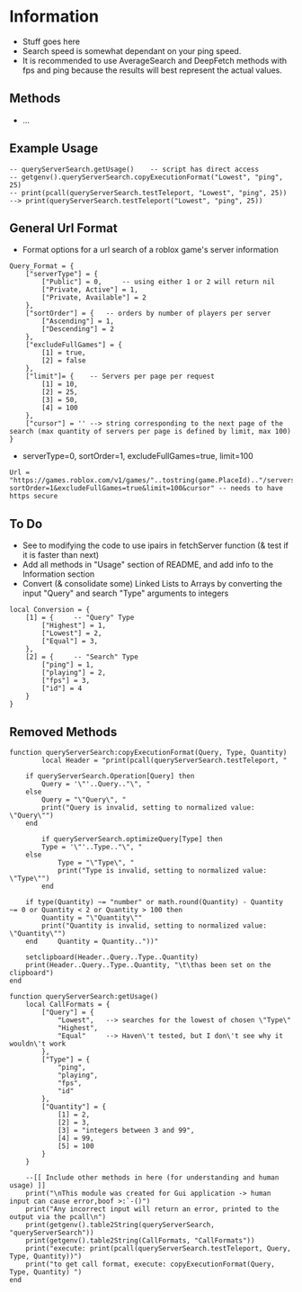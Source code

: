 # Information
- Stuff goes here
- Search speed is somewhat dependant on your ping speed.
- It is recommended to use AverageSearch and DeepFetch methods with fps and ping because the results will best represent the actual values.


## Methods
- ...


## Example Usage
```   
-- queryServerSearch.getUsage()    -- script has direct access
-- getgenv().queryServerSearch.copyExecutionFormat("Lowest", "ping", 25)
-- print(pcall(queryServerSearch.testTeleport, "Lowest", "ping", 25)) --> print(queryServerSearch.testTeleport("Lowest", "ping", 25))
```   


## General Url Format
- Format options for a url search of a roblox game's server information
```   
Query_Format = {
	["serverType"] = {
		["Public"] = 0,     -- using either 1 or 2 will return nil
		["Private, Active"] = 1,
		["Private, Available"] = 2
	},
	["sortOrder"] = {   -- orders by number of players per server
		["Ascending"] = 1,   
		["Descending"] = 2    
	},
	["excludeFullGames"] = {
		[1] = true,
		[2] = false
	},
	["limit"]= {	-- Servers per page per request
		[1] = 10,
		[2] = 25,
		[3] = 50,
		[4] = 100
	},
	["cursor"] = '' --> string corresponding to the next page of the search (max quantity of servers per page is defined by limit, max 100)
}   
```   
- serverType=0, sortOrder=1, excludeFullGames=true, limit=100 
```   
Url = "https://games.roblox.com/v1/games/"..tostring(game.PlaceId).."/servers/0?sortOrder=1&excludeFullGames=true&limit=100&cursor" -- needs to have https secure 
```   


## To Do
- See to modifying the code to use ipairs in fetchServer function (& test if it is faster than next)
- Add all methods in "Usage" section of README, and add info to the Information section
- Convert (& consolidate some) Linked Lists to Arrays by converting the input "Query" and search "Type" arguments to integers
```   
local Conversion = {
	[1] = {		-- "Query" Type 
		["Highest"] = 1,
		["Lowest"] = 2,
		["Equal"] = 3,
	},
	[2] = {		-- "Search" Type
		["ping"] = 1,
		["playing"] = 2,
		["fps"] = 3,
		["id"] = 4
	}
}
```   


## Removed Methods
```  
function queryServerSearch:copyExecutionFormat(Query, Type, Quantity)
    	local Header = "print(pcall(queryServerSearch.testTeleport, " 
    
	if queryServerSearch.Operation[Query] then
		Query = '\"'..Query.."\", "
	else
		Query = "\"Query\", "
		print("Query is invalid, setting to normalized value: \"Query\"")
	end
    
    	if queryServerSearch.optimizeQuery[Type] then
		Type = '\"'..Type.."\", "
	else
        	Type = "\"Type\", "
        	print("Type is invalid, setting to normalized value: \"Type\"")
    	end
    
	if type(Quantity) ~= "number" or math.round(Quantity) - Quantity ~= 0 or Quantity < 2 or Quantity > 100 then
		Quantity = "\"Quantity\""
		print("Quantity is invalid, setting to normalized value: \"Quantity\"")
	end 	Quantity = Quantity.."))"
    
	setclipboard(Header..Query..Type..Quantity)
	print(Header..Query..Type..Quantity, "\t\thas been set on the clipboard")
end
```  
```  
function queryServerSearch:getUsage()
	local CallFormats = {
		["Query"] = {	
			"Lowest", 	--> searches for the lowest of chosen \"Type\"
			"Highest",	
			"Equal" 	--> Haven\'t tested, but I don\'t see why it wouldn\'t work
		},
		["Type"] = {
			"ping",
			"playing",
			"fps",
			"id"
		},
		["Quantity"] = {
			[1] = 2,
			[2] = 3,
			[3] = "integers between 3 and 99",
			[4] = 99,
			[5] = 100
		}
	}
	
	--[[ Include other methods in here (for understanding and human usage) ]]
	print("\nThis module was created for Gui application -> human input can cause error,boof >:`-()")
	print("Any incorrect input will return an error, printed to the output via the pcall\n")
	print(getgenv().table2String(queryServerSearch, "queryServerSearch"))
	print(getgenv().table2String(CallFormats, "CallFormats"))
	print("execute: print(pcall(queryServerSearch.testTeleport, Query, Type, Quantity))")
	print("to get call format, execute: copyExecutionFormat(Query, Type, Quantity) ")
end
```  
